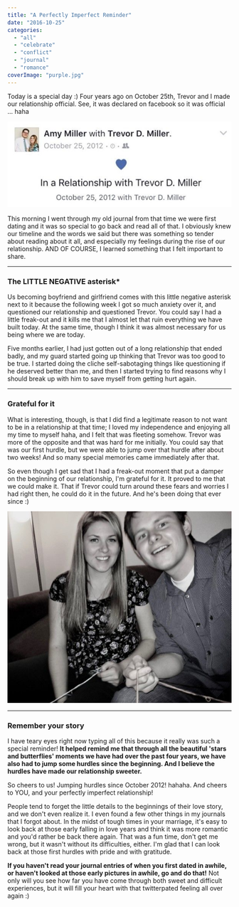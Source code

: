 ```yaml
---
title: "A Perfectly Imperfect Reminder"
date: "2016-10-25"
categories: 
  - "all"
  - "celebrate"
  - "conflict"
  - "journal"
  - "romance"
coverImage: "purple.jpg"
---
```


Today is a special day :) Four years ago on October 25th, Trevor and I made our relationship official. See, it was declared on facebook so it was official ... haha

![love, marriage moments, memories, dating memories, read your journals, the dating years, memory lane, boyfriend and girlfriend, when we were boyfriend and girlfriend, marriage advice, marriage inspiration, marriage encouragement, marriage is not stars and butterflies](/images/IMG_1318-2.jpg)

This morning I went through my old journal from that time we were first dating and it was so special to go back and read all of that. I obviously knew our timeline and the words we said but there was something so tender about reading about it all, and especially my feelings during the rise of our relationship. AND OF COURSE, I learned something that I felt important to share.

* * *

### The LITTLE NEGATIVE asterisk\*

Us becoming boyfriend and girlfriend comes with this little negative asterisk next to it because the following week I got so much anxiety over it, and questioned our relationship and questioned Trevor. You could say I had a little freak-out and it kills me that I almost let that ruin everything we have built today. At the same time, though I think it was almost necessary for us being where we are today.

Five months earlier, I had just gotten out of a long relationship that ended badly, and my guard started going up thinking that Trevor was too good to be true. I started doing the cliche self-sabotaging things like questioning if he deserved better than me, and then I started trying to find reasons why I should break up with him to save myself from getting hurt again.

* * *

### Grateful for it

What is interesting, though, is that I did find a legitimate reason to not want to be in a relationship at that time; I loved my independence and enjoying all my time to myself haha, and I felt that was fleeting somehow. Trevor was more of the opposite and that was hard for me initially. You could say that was our first hurdle, but we were able to jump over that hurdle after about two weeks! And so many special memories came immediately after that.

So even though I get sad that I had a freak-out moment that put a damper on the beginning of our relationship, I'm grateful for it. It proved to me that we could make it. That if Trevor could turn around these fears and worries I had right then, he could do it in the future. And he's been doing that ever since :)

![love, marriage moments, memories, dating memories, read your journals, the dating years, memory lane, boyfriend and girlfriend, when we were boyfriend and girlfriend, marriage advice, marriage inspiration, marriage encouragement, marriage is not stars and butterflies](/images/cray_crafts.jpg)

* * *

### Remember your story

I have teary eyes right now typing all of this because it really was such a special reminder! **It helped remind me that through all the beautiful 'stars and butterflies' moments we have had over the past four years, we have also had to jump some hurdles since the beginning. And I believe the hurdles have made our relationship sweeter.**

So cheers to us! Jumping hurdles since October 2012! hahaha. And cheers to YOU, and your perfectly imperfect relationship!

People tend to forget the little details to the beginnings of their love story, and we don't even realize it. I even found a few other things in my journals that I forgot about. In the midst of tough times in your marriage, it's easy to look back at those early falling in love years and think it was more romantic and you'd rather be back there again. That was a fun time, don't get me wrong, but it wasn't without its difficulties, either. I'm glad that I can look back at those first hurdles with pride and with gratitude.

**If you haven't read your journal entries of when you first dated in awhile, or haven't looked at those early pictures in awhile, go and do that!** Not only will you see how far you have come through both sweet and difficult experiences, but it will fill your heart with that twitterpated feeling all over again :)
